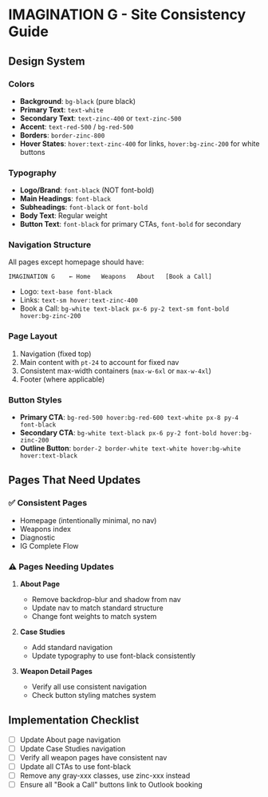 # IMAGINATION G - Site Consistency Guide

## Design System

### Colors
- **Background**: `bg-black` (pure black)
- **Primary Text**: `text-white`
- **Secondary Text**: `text-zinc-400` or `text-zinc-500`
- **Accent**: `text-red-500` / `bg-red-500`
- **Borders**: `border-zinc-800`
- **Hover States**: `hover:text-zinc-400` for links, `hover:bg-zinc-200` for white buttons

### Typography
- **Logo/Brand**: `font-black` (NOT font-bold)
- **Main Headings**: `font-black`
- **Subheadings**: `font-black` or `font-bold`
- **Body Text**: Regular weight
- **Button Text**: `font-black` for primary CTAs, `font-bold` for secondary

### Navigation Structure
All pages except homepage should have:
```
IMAGINATION G    ← Home   Weapons   About   [Book a Call]
```

- Logo: `text-base font-black`
- Links: `text-sm hover:text-zinc-400`
- Book a Call: `bg-white text-black px-6 py-2 text-sm font-bold hover:bg-zinc-200`

### Page Layout
1. Navigation (fixed top)
2. Main content with `pt-24` to account for fixed nav
3. Consistent max-width containers (`max-w-6xl` or `max-w-4xl`)
4. Footer (where applicable)

### Button Styles
- **Primary CTA**: `bg-red-500 hover:bg-red-600 text-white px-8 py-4 font-black`
- **Secondary CTA**: `bg-white text-black px-6 py-2 font-bold hover:bg-zinc-200`
- **Outline Button**: `border-2 border-white text-white hover:bg-white hover:text-black`

## Pages That Need Updates

### ✅ Consistent Pages
- Homepage (intentionally minimal, no nav)
- Weapons index
- Diagnostic
- IG Complete Flow

### ⚠️ Pages Needing Updates
1. **About Page**
   - Remove backdrop-blur and shadow from nav
   - Update nav to match standard structure
   - Change font weights to match system

2. **Case Studies**
   - Add standard navigation
   - Update typography to use font-black consistently

3. **Weapon Detail Pages**
   - Verify all use consistent navigation
   - Check button styling matches system

## Implementation Checklist
- [ ] Update About page navigation
- [ ] Update Case Studies navigation
- [ ] Verify all weapon pages have consistent nav
- [ ] Update all CTAs to use font-black
- [ ] Remove any gray-xxx classes, use zinc-xxx instead
- [ ] Ensure all "Book a Call" buttons link to Outlook booking